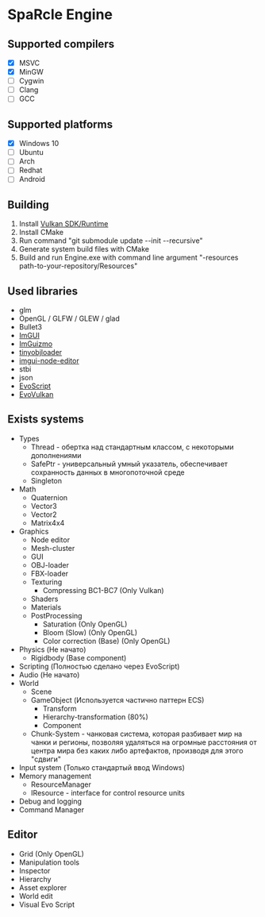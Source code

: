 # SpaRcle Engine

## Supported compilers
- [x] MSVC
- [x] MinGW
- [ ] Cygwin
- [ ] Clang
- [ ] GCC

## Supported platforms
- [x] Windows 10
- [ ] Ubuntu
- [ ] Arch
- [ ] Redhat
- [ ] Android

## Building
 1. Install [Vulkan SDK/Runtime](https://vulkan.lunarg.com/sdk/home)
 2. Install CMake 
 3. Run command "git submodule update --init --recursive"
 4. Generate system build files with CMake
 5. Build and run Engine.exe with command line argument "-resources path-to-your-repository/Resources"

## Used libraries
  * glm
  * OpenGL / GLFW / GLEW / glad
  * Bullet3
  * [ImGUI](https://github.com/ocornut/imgui)
  * [ImGuizmo](https://github.com/CedricGuillemet/ImGuizmo)
  * [tinyobjloader](https://github.com/tinyobjloader/tinyobjloader)
  * [imgui-node-editor](https://github.com/thedmd/imgui-node-editor)
  * stbi
  * json
  * [EvoScript](https://github.com/Monika0000/EvoScript)
  * [EvoVulkan](https://github.com/Monika0000/EvoVulkan)

## Exists systems
  * Types
      * Thread - обертка над стандартным классом, с некоторыми дополнениями
      * SafePtr - универсальный умный указатель, обеспечивает сохранность данных в многопоточной среде
      * Singleton
  * Math
      * Quaternion
      * Vector3
      * Vector2
      * Matrix4x4
  * Graphics
      * Node editor
      * Mesh-cluster
      * GUI 
      * OBJ-loader
      * FBX-loader
      * Texturing
        * Compressing BC1-BC7 (Only Vulkan)
      * Shaders
      * Materials
      * PostProcessing
        * Saturation (Only OpenGL)
        * Bloom (Slow) (Only OpenGL)
        * Color correction (Base) (Only OpenGL)
  * Physics (Не начато)
      * Rigidbody (Base component)
  * Scripting (Полностью сделано через EvoScript)
  * Audio (Не начато)
  * World
      * Scene 
      * GameObject (Используется частично паттерн ECS)
         * Transform
         * Hierarchy-transformation (80%)
         * Component
      * Chunk-System - чанковая система, которая разбивает мир на чанки и регионы, позволяя удаляться на огромные расстояния от центра мира без каких либо артефактов, производя для этого "сдвиги"
  * Input system (Только стандартый ввод Windows)
  * Memory management
      * ResourceManager
      * IResource - interface for control resource units
  * Debug and logging
  * Command Manager
 
## Editor
  * Grid (Only OpenGL)
  * Manipulation tools
  * Inspector 
  * Hierarchy
  * Asset explorer
  * World edit
  * Visual Evo Script
